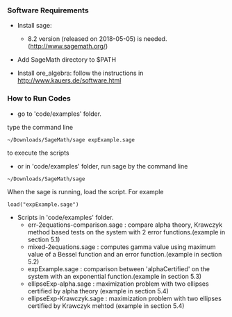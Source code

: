 ### Software Requirements ###

* Install sage:
  * 8.2 version (released on 2018-05-05) is needed. (http://www.sagemath.org/)

* Add SageMath directory to $PATH

* Install ore_algebra: follow the instructions in http://www.kauers.de/software.html

### How to Run Codes ###

* go to 'code/examples' folder.

type the command line
```
~/Downloads/SageMath/sage expExample.sage
```
to execute the scripts

* or in 'code/examples' folder, run sage by the command line
```
~/Downloads/SageMath/sage
```

When the sage is running, load the script. For example
```
load("expExample.sage")
```


* Scripts in 'code/examples' folder.
     * err-2equations-comparison.sage : compare alpha theory, Krawczyk method based tests on the system with 2 error functions.(example in section 5.1)
     * mixed-2equations.sage : computes gamma value using maximum value of a Bessel function and an error function.(example in section 5.2)
     * expExample.sage : comparison between 'alphaCertified' on the system with an exponential function.(example in section 5.3)
     * ellipseExp-alpha.sage : maximization problem with two ellipses certified by alpha theory (example in section 5.4)
     * ellipseExp-Krawczyk.sage : maximization problem with two ellipses certified by Krawczyk mehtod (example in section 5.4)

